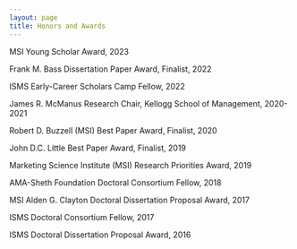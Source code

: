 ```yaml
---
layout: page
title: Honors and Awards
---
```

MSI Young Scholar Award, 2023

Frank M. Bass Dissertation Paper Award, Finalist, 2022

ISMS Early-Career Scholars Camp Fellow, 2022

James R. McManus Research Chair, Kellogg School of Management, 2020-2021

Robert D. Buzzell (MSI) Best Paper Award, Finalist, 2020

John D.C. Little Best Paper Award, Finalist, 2019

Marketing Science Institute (MSI) Research Priorities Award, 2019

AMA-Sheth Foundation Doctoral Consortium Fellow, 2018

MSI Alden G. Clayton Doctoral Dissertation Proposal Award, 2017 

ISMS Doctoral Consortium Fellow, 2017

ISMS Doctoral Dissertation Proposal Award, 2016
